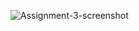 ![Assignment-3-screenshot](https://github.com/aditisinghdeveloper/assignment-3/blob/master/screencapture-react-advanced-assignment-psamd-vercel-app-2022-08-30-11_05_28.png)